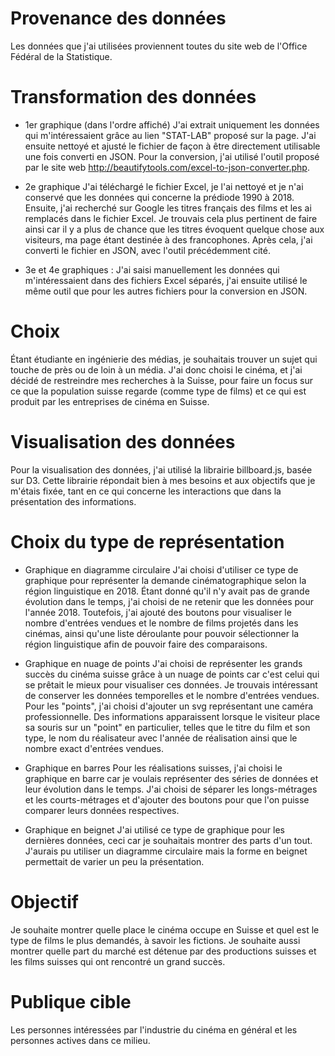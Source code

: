 # Provenance des données
Les données que j'ai utilisées proviennent toutes du site web de l'Office Fédéral de la Statistique.


# Transformation des données
* 1er graphique (dans l'ordre affiché)
J'ai extrait uniquement les données qui m'intéressaient grâce au lien "STAT-LAB" proposé sur la page. J'ai ensuite nettoyé et ajusté le fichier de façon à être directement utilisable une fois converti en JSON. Pour la conversion, j'ai utilisé l'outil proposé par le site web http://beautifytools.com/excel-to-json-converter.php.

* 2e graphique
J'ai téléchargé le fichier Excel, je l'ai nettoyé et je n'ai conservé que les données qui concerne la prédiode 1990 à 2018. Ensuite, j'ai recherché sur Google les titres français des films et les ai remplacés dans le fichier Excel. Je trouvais cela plus pertinent de faire ainsi car il y a plus de chance que les titres évoquent quelque chose aux visiteurs, ma page étant destinée à des francophones. Après cela, j'ai converti le fichier en JSON, avec l'outil précédemment cité.

* 3e et 4e graphiques : 
J'ai saisi manuellement les données qui m'intéressaient dans des fichiers Excel séparés, j'ai ensuite utilisé le même outil que pour les autres fichiers pour la conversion en JSON.


# Choix
Étant étudiante en ingénierie des médias, je souhaitais trouver un sujet qui touche de près ou de loin à un média. J'ai donc choisi le cinéma, et j'ai décidé de restreindre mes recherches à la Suisse, pour faire un focus sur ce que la population suisse regarde (comme type de films) et ce qui est produit par les entreprises de cinéma en Suisse.


# Visualisation des données
Pour la visualisation des données, j'ai utilisé la librairie billboard.js, basée sur D3. Cette librairie répondait bien à mes besoins et aux objectifs que je m'étais fixée, tant en ce qui concerne les interactions que dans la présentation des informations.


# Choix du type de représentation
* Graphique en diagramme circulaire
J'ai choisi d'utiliser ce type de graphique pour représenter la demande cinématographique selon la région linguistique en 2018. Étant donné qu'il n'y avait pas de grande évolution dans le temps, j'ai choisi de ne retenir que les données pour l'année 2018. Toutefois, j'ai ajouté des boutons pour visualiser le nombre d'entrées vendues et le nombre de films projetés dans les cinémas, ainsi qu'une liste déroulante pour pouvoir sélectionner la région linguistique afin de pouvoir faire des comparaisons.

* Graphique en nuage de points
J'ai choisi de représenter les grands succès du cinéma suisse grâce à un nuage de points car c'est celui qui se prêtait le mieux pour visualiser ces données. Je trouvais intéressant de conserver les données temporelles et le nombre d'entrées vendues. Pour les "points", j'ai choisi d'ajouter un svg représentant une caméra professionnelle. Des informations apparaissent lorsque le visiteur place sa souris sur un "point" en particulier, telles que le titre du film et son type, le nom du réalisateur avec l'année de réalisation ainsi que le nombre exact d'entrées vendues.

* Graphique en barres
Pour les réalisations suisses, j'ai choisi le graphique en barre car je voulais représenter des séries de données et leur évolution dans le temps. J'ai choisi de séparer les longs-métrages et les courts-métrages et d'ajouter des boutons pour que l'on puisse comparer leurs données respectives.

* Graphique en beignet
J'ai utilisé ce type de graphique pour les dernières données, ceci car je souhaitais montrer des parts d'un tout. J'aurais pu utiliser un diagramme circulaire mais la forme en beignet permettait de varier un peu la présentation.


# Objectif
Je souhaite montrer quelle place le cinéma occupe en Suisse et quel est le type de films le plus demandés, à savoir les fictions. Je souhaite aussi montrer quelle part du marché est détenue par des productions suisses et les films suisses qui ont rencontré un grand succès.


# Publique cible
Les personnes intéressées par l'industrie du cinéma en général et les personnes actives dans ce milieu.